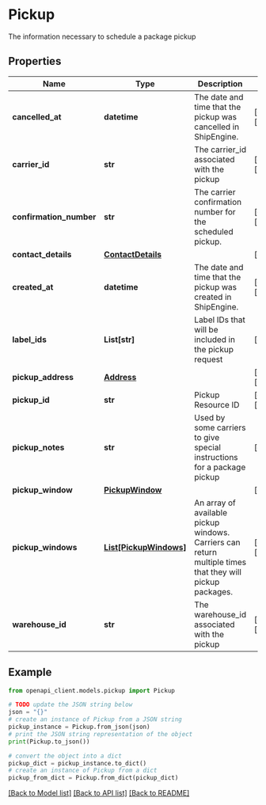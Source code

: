 # Pickup

The information necessary to schedule a package pickup 

## Properties

Name | Type | Description | Notes
------------ | ------------- | ------------- | -------------
**cancelled_at** | **datetime** | The date and time that the pickup was cancelled in ShipEngine. | [optional] [readonly] 
**carrier_id** | **str** | The carrier_id associated with the pickup | [optional] [readonly] 
**confirmation_number** | **str** | The carrier confirmation number for the scheduled pickup. | [optional] [readonly] 
**contact_details** | [**ContactDetails**](ContactDetails.md) |  | [optional] 
**created_at** | **datetime** | The date and time that the pickup was created in ShipEngine. | [optional] [readonly] 
**label_ids** | **List[str]** | Label IDs that will be included in the pickup request | [optional] 
**pickup_address** | [**Address**](Address.md) |  | [optional] [readonly] 
**pickup_id** | **str** | Pickup Resource ID | [optional] [readonly] 
**pickup_notes** | **str** | Used by some carriers to give special instructions for a package pickup | [optional] 
**pickup_window** | [**PickupWindow**](PickupWindow.md) |  | [optional] 
**pickup_windows** | [**List[PickupWindows]**](PickupWindows.md) | An array of available pickup windows. Carriers can return multiple times that they will pickup packages.  | [optional] [readonly] 
**warehouse_id** | **str** | The warehouse_id associated with the pickup | [optional] [readonly] 

## Example

```python
from openapi_client.models.pickup import Pickup

# TODO update the JSON string below
json = "{}"
# create an instance of Pickup from a JSON string
pickup_instance = Pickup.from_json(json)
# print the JSON string representation of the object
print(Pickup.to_json())

# convert the object into a dict
pickup_dict = pickup_instance.to_dict()
# create an instance of Pickup from a dict
pickup_from_dict = Pickup.from_dict(pickup_dict)
```
[[Back to Model list]](../README.md#documentation-for-models) [[Back to API list]](../README.md#documentation-for-api-endpoints) [[Back to README]](../README.md)



